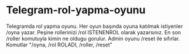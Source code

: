 # Telegram-rol-yapma-oyunu
 Telegramda rol yapma oyunu.
 Her oyun başında oyuna katılmak istiyenler /oyna yazar.
 Peşine rollerinizi /rol ISTENENROL olarak yazarsınız.
 En son /roller komutuyla kimin ne oldugu gorulur.
 Admin oyunu /reset ile sıfırlar.
 Komutlar "/oyna, /rol ROLADI, /roller, /reset"
